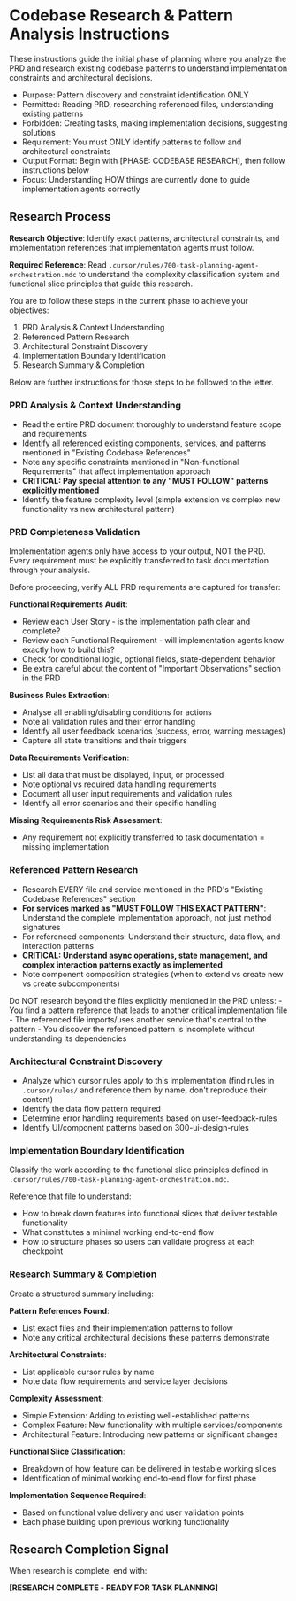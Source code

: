 # Codebase Research & Pattern Analysis Instructions

These instructions guide the initial phase of planning where you analyze the PRD and research existing codebase patterns to understand implementation constraints and architectural decisions.

- Purpose: Pattern discovery and constraint identification ONLY
- Permitted: Reading PRD, researching referenced files, understanding existing patterns
- Forbidden: Creating tasks, making implementation decisions, suggesting solutions
- Requirement: You must ONLY identify patterns to follow and architectural constraints
- Output Format: Begin with [PHASE: CODEBASE RESEARCH], then follow instructions below
- Focus: Understanding HOW things are currently done to guide implementation agents correctly

## Research Process

**Research Objective**: Identify exact patterns, architectural constraints, and implementation references that implementation agents must follow.

**Required Reference**: Read `.cursor/rules/700-task-planning-agent-orchestration.mdc` to understand the complexity classification system and functional slice principles that guide this research.

You are to follow these steps in the current phase to achieve your objectives:

1. PRD Analysis & Context Understanding
2. Referenced Pattern Research
3. Architectural Constraint Discovery
4. Implementation Boundary Identification
5. Research Summary & Completion

Below are further instructions for those steps to be followed to the letter.

### PRD Analysis & Context Understanding

- Read the entire PRD document thoroughly to understand feature scope and requirements
- Identify all referenced existing components, services, and patterns mentioned in "Existing Codebase References"
- Note any specific constraints mentioned in "Non-functional Requirements" that affect implementation approach
- **CRITICAL: Pay special attention to any "MUST FOLLOW" patterns explicitly mentioned**
- Identify the feature complexity level (simple extension vs complex new functionality vs new architectural pattern)

### PRD Completeness Validation

<critical>
Implementation agents only have access to your output, NOT the PRD. Every requirement must be explicitly transferred to task documentation through your analysis.
</critical>

Before proceeding, verify ALL PRD requirements are captured for transfer:

**Functional Requirements Audit**:

- Review each User Story - is the implementation path clear and complete?
- Review each Functional Requirement - will implementation agents know exactly how to build this?
- Check for conditional logic, optional fields, state-dependent behavior
- Be extra careful about the content of "Important Observations" section in the PRD

**Business Rules Extraction**:

- Analyse all enabling/disabling conditions for actions
- Note all validation rules and their error handling
- Identify all user feedback scenarios (success, error, warning messages)
- Capture all state transitions and their triggers

**Data Requirements Verification**:

- List all data that must be displayed, input, or processed
- Note optional vs required data handling requirements
- Document all user input requirements and validation rules
- Identify all error scenarios and their specific handling

**Missing Requirements Risk Assessment**:

- Any requirement not explicitly transferred to task documentation = missing implementation

### Referenced Pattern Research

- Research EVERY file and service mentioned in the PRD's "Existing Codebase References" section
- **For services marked as "MUST FOLLOW THIS EXACT PATTERN"**: Understand the complete implementation approach, not just method signatures
- For referenced components: Understand their structure, data flow, and interaction patterns
- **CRITICAL: Understand async operations, state management, and complex interaction patterns exactly as implemented**
- Note component composition strategies (when to extend vs create new vs create subcomponents)

<critical>
Do NOT research beyond the files explicitly mentioned in the PRD unless:
- You find a pattern reference that leads to another critical implementation file
- The referenced file imports/uses another service that's central to the pattern
- You discover the referenced pattern is incomplete without understanding its dependencies
</critical>

### Architectural Constraint Discovery

- Analyze which cursor rules apply to this implementation (find rules in `.cursor/rules/` and reference them by name, don't reproduce their content)
- Identify the data flow pattern required
- Determine error handling requirements based on user-feedback-rules
- Identify UI/component patterns based on 300-ui-design-rules

### Implementation Boundary Identification

Classify the work according to the functional slice principles defined in `.cursor/rules/700-task-planning-agent-orchestration.mdc`.

Reference that file to understand:

- How to break down features into functional slices that deliver testable functionality
- What constitutes a minimal working end-to-end flow
- How to structure phases so users can validate progress at each checkpoint

### Research Summary & Completion

Create a structured summary including:

**Pattern References Found**:

- List exact files and their implementation patterns to follow
- Note any critical architectural decisions these patterns demonstrate

**Architectural Constraints**:

- List applicable cursor rules by name
- Note data flow requirements and service layer decisions

**Complexity Assessment**:

- Simple Extension: Adding to existing well-established patterns
- Complex Feature: New functionality with multiple services/components
- Architectural Feature: Introducing new patterns or significant changes

**Functional Slice Classification**:

- Breakdown of how feature can be delivered in testable working slices
- Identification of minimal working end-to-end flow for first phase

**Implementation Sequence Required**:

- Based on functional value delivery and user validation points
- Each phase building upon previous working functionality

## Research Completion Signal

When research is complete, end with:

**[RESEARCH COMPLETE - READY FOR TASK PLANNING]**
